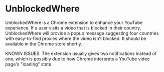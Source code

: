 UnblockedWhere
==============

UnblockedWhere is a Chrome extension to enhance your YouTube experience. If a user visits a video that is blocked in their 
country, UnblockedWhere will provide a popup message suggesting four countries with easy-to-find proxies where the video
isn't blocked. It should be available in the Chrome store shortly. 

KNOWN ISSUES:
The extension usually gives two notifications instead of one, which is possibly due to how Chrome interprets a YouTube
video page's "loading" state. 
